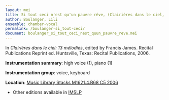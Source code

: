 ```yaml
---
layout: mei
title: Si tout ceci n'est qu'un pauvre rêve, (Clairières dans le ciel, 13 mélodies)
author: Boulanger, Lili
ensemble: chamber-vocal
permalink: /boulanger-si_tout-ceci/
document: boulanger_si_tout_ceci_nest_quun_pauvre_reve.mei
---
```


In *Clairières dans le ciel: 13 mélodies*, edited by Francis James. Recital Publications Reprint ed. Huntsville, Texas: Recital Publications, 2006.

**Instrumentation summary**: high voice (1), piano (1)

**Instrumentation group**: voice, keyboard

**Location**: <a href="https://tufts-primo.hosted.exlibrisgroup.com/permalink/f/14dinuo/01TUN_ALMA2183970000003851" target="_blank">Music Library Stacks M1621.4.B68 C5 2006</a>
- Other editions available in <a href="https://imslp.org/wiki/Clairi%C3%A8res_dans_le_ciel_(Boulanger%2C_Lili)" target="_blank">IMSLP</a>
